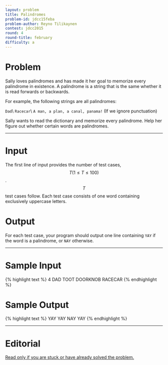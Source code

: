 ```yaml
---
layout: problem
title: Palindromes
problem-id: jdcc15feba
problem-author: Reyno Tilikaynen
contest: jdcc2015
round: 4
round-title: february
difficulty: a
---
```


# Problem
Sally loves palindromes and has made it her goal to memorize every palindrome in existence. A palindrome is a string that is the same whether it is read forwards or backwards.

For example, the following strings are all palindromes:

``Dad``\\
``Racecar``\\
``A man, a plan, a canal, panama!`` (If we ignore punctuation)

Sally wants to read the dictionary and memorize every palindrome. Help her figure out whether certain words are palindromes.

---

# Input
The first line of input provides the number of test cases, $$T (1 \leq T \leq 100)$$. $$T$$ test cases follow. Each test case consists of one word containing exclusively uppercase letters.

# Output
For each test case, your program should output one line containing ``YAY`` if the word is a palindrome, or ``NAY`` otherwise.

---

# Sample Input
{% highlight text %}
4
DAD
TOOT
DOORKNOB
RACECAR
{% endhighlight %}


# Sample Output
{% highlight text %}
YAY
YAY
NAY
YAY
{% endhighlight %}

---

# Editorial
[Read only if you are stuck or have already solved the problem.](/cpt-editorials/jdcc/2015/february/a)
